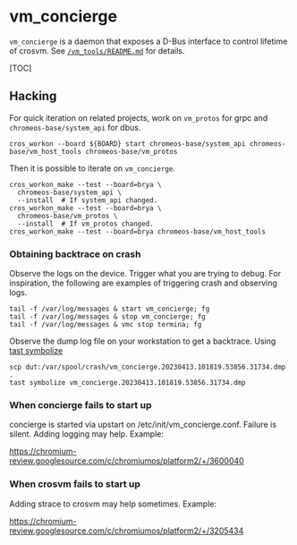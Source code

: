 # vm_concierge

`vm_concierge` is a daemon that exposes a D-Bus interface to control lifetime of
crosvm. See [`/vm_tools/README.md`](/vm_tools/README.md) for details.

[TOC]

## Hacking

For quick iteration on related projects, work on `vm_protos` for grpc and
`chromeos-base/system_api` for dbus.

```
cros_workon --board ${BOARD} start chromeos-base/system_api chromeos-base/vm_host_tools chromeos-base/vm_protos
```

Then it is possible to iterate on `vm_concierge`.

```
cros_workon_make --test --board=brya \
  chromeos-base/system_api \
  --install  # If system_api changed.
cros_workon_make --test --board=brya \
  chromeos-base/vm_protos \
  --install  # If vm_protos changed.
cros_workon_make --test --board=brya chromeos-base/vm_host_tools
```

### Obtaining backtrace on crash

Observe the logs on the device. Trigger what you are trying to debug. For
inspiration, the following are examples of triggering crash and observing logs.

```
tail -f /var/log/messages & start vm_concierge; fg
tail -f /var/log/messages & stop vm_concierge; fg
tail -f /var/log/messages & vmc stop termina; fg
```

Observe the dump log file on your workstation to get a backtrace. Using
[tast symbolize](https://chromium.googlesource.com/chromiumos/docs/+/HEAD/stack_traces.md#Symbolizing-minidumps-with-tast-symbolize)

```
scp dut:/var/spool/crash/vm_concierge.20230413.101819.53856.31734.dmp .
tast symbolize vm_concierge.20230413.101819.53856.31734.dmp
```

### When concierge fails to start up

concierge is started via upstart on /etc/init/vm_concierge.conf. Failure is
silent. Adding logging may help. Example:

https://chromium-review.googlesource.com/c/chromiumos/platform2/+/3600040

### When crosvm fails to start up

Adding strace to crosvm may help sometimes. Example:

https://chromium-review.googlesource.com/c/chromiumos/platform2/+/3205434
